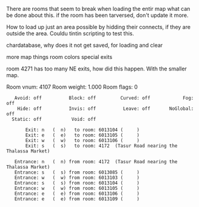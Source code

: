 There are rooms that seem to break when loading the entir map
    what can be done about this.
    if the room has been tarversed, don't update it more.

How to load up just an area
    possible by hidding their connects, if they are outside the area.
    Couldu tintin scripting to test this.

chardatabase, why does it not get saved, for loading and clear

more map things
   room colors
   special exits


room 4271
    has too many NE exits, how did this happen. 
    With the smaller map.

   Room vnum: 4107   Room weight: 1.000   Room flags: 0

       Avoid: off          Block: off         Curved: off            Fog: off
        Hide: off          Invis: off          Leave: off       NoGlobal: off
      Static: off           Void: off

           Exit: n   (  n)   to room: 6013104 (     )
           Exit: e   (  e)   to room: 6013105 (     )
           Exit: w   (  w)   to room: 6013106 (     )
           Exit: s   (  s)   to room: 4172  (Tasur Road nearing the Thalassa Market)

       Entrance: n   (  n) from room: 4172  (Tasur Road nearing the Thalassa Market)
       Entrance: s   (  s) from room: 6013085 (     )
       Entrance: w   (  w) from room: 6013103 (     )
       Entrance: s   (  s) from room: 6013104 (     )
       Entrance: w   (  w) from room: 6013105 (     )
       Entrance: e   (  e) from room: 6013106 (     )
       Entrance: e   (  e) from room: 6013109 (     )

